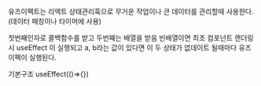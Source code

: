 유즈이펙트는 리액트 상태관리훅으로 무거운 작업이나 큰 데이터를 관리할때 사용한다. (데이터 패칭이나 타이머에 사용)

첫번째인자로 콜백함수를 받고 두번째는 배열을 받음 빈배열이면 최초 컴포넌트 랜더링시 useEffect 이 실행되고
a, b라는 값이 있다면 이 두 상태가 없데이트 될때마다 유즈이펙이 실행된다.

기본구조
useEffect(()=>{})